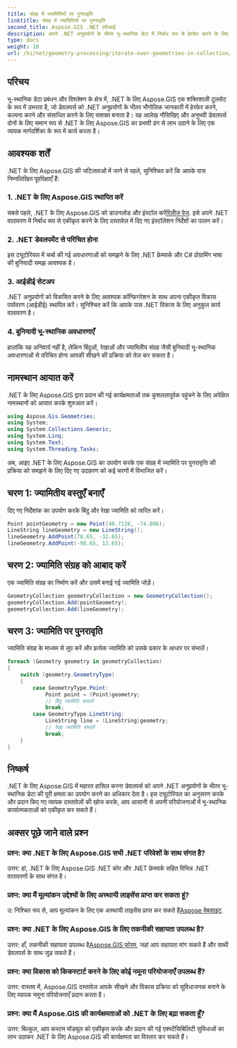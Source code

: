 ```yaml
---
title: संग्रह में ज्यामितियों पर पुनरावृति
linktitle: संग्रह में ज्यामितियों पर पुनरावृति
second_title: Aspose.GIS .NET एपीआई
description: अपने .NET अनुप्रयोगों के भीतर भू-स्थानिक डेटा में निर्बाध रूप से हेरफेर करने के लिए .NET के लिए Aspose.GIS का उपयोग करना सीखें।
type: docs
weight: 10
url: /hi/net/geometry-processing/iterate-over-geometries-in-collection/
---
```

## परिचय
भू-स्थानिक डेटा प्रबंधन और विश्लेषण के क्षेत्र में, .NET के लिए Aspose.GIS एक शक्तिशाली टूलसेट के रूप में उभरता है, जो डेवलपर्स को .NET अनुप्रयोगों के भीतर भौगोलिक जानकारी में हेरफेर करने, कल्पना करने और संसाधित करने के लिए सशक्त बनाता है। यह आलेख नौसिखिए और अनुभवी डेवलपर्स दोनों के लिए समान रूप से .NET के लिए Aspose.GIS का प्रभावी ढंग से लाभ उठाने के लिए एक व्यापक मार्गदर्शिका के रूप में कार्य करता है।
## आवश्यक शर्तें
.NET के लिए Aspose.GIS की जटिलताओं में जाने से पहले, सुनिश्चित करें कि आपके पास निम्नलिखित पूर्वापेक्षाएँ हैं:
### 1. .NET के लिए Aspose.GIS स्थापित करें
 सबसे पहले, .NET के लिए Aspose.GIS को डाउनलोड और इंस्टॉल करें[रिलीज पेज](https://releases.aspose.com/gis/net/). इसे अपने .NET वातावरण में निर्बाध रूप से एकीकृत करने के लिए दस्तावेज़ में दिए गए इंस्टॉलेशन निर्देशों का पालन करें।
### 2. .NET डेवलपमेंट से परिचित होना
इस ट्यूटोरियल में चर्चा की गई अवधारणाओं को समझने के लिए .NET फ्रेमवर्क और C# प्रोग्रामिंग भाषा की बुनियादी समझ आवश्यक है।
### 3. आईडीई सेटअप
.NET अनुप्रयोगों को विकसित करने के लिए आवश्यक कॉन्फ़िगरेशन के साथ अपना एकीकृत विकास पर्यावरण (आईडीई) स्थापित करें। सुनिश्चित करें कि आपके पास .NET विकास के लिए अनुकूल कार्य वातावरण है।
### 4. बुनियादी भू-स्थानिक अवधारणाएँ
हालांकि यह अनिवार्य नहीं है, लेकिन बिंदुओं, रेखाओं और ज्यामितीय संग्रह जैसी बुनियादी भू-स्थानिक अवधारणाओं से परिचित होना आपकी सीखने की प्रक्रिया को तेज़ कर सकता है।

## नामस्थान आयात करें
.NET के लिए Aspose.GIS द्वारा प्रदान की गई कार्यक्षमताओं तक कुशलतापूर्वक पहुंचने के लिए अपेक्षित नामस्थानों को आयात करके शुरुआत करें।

```csharp
using Aspose.Gis.Geometries;
using System;
using System.Collections.Generic;
using System.Linq;
using System.Text;
using System.Threading.Tasks;
```


अब, आइए .NET के लिए Aspose.GIS का उपयोग करके एक संग्रह में ज्यामिति पर पुनरावृत्ति की प्रक्रिया को समझने के लिए दिए गए उदाहरण को कई चरणों में विभाजित करें।
## चरण 1: ज्यामितीय वस्तुएँ बनाएँ
दिए गए निर्देशांक का उपयोग करके बिंदु और रेखा ज्यामिति को त्वरित करें।
```csharp
Point pointGeometry = new Point(40.7128, -74.006);
LineString lineGeometry = new LineString();
lineGeometry.AddPoint(78.65, -32.65);
lineGeometry.AddPoint(-98.65, 12.65);
```
## चरण 2: ज्यामिति संग्रह को आबाद करें
एक ज्यामिति संग्रह का निर्माण करें और उसमें बनाई गई ज्यामिति जोड़ें।
```csharp
GeometryCollection geometryCollection = new GeometryCollection();
geometryCollection.Add(pointGeometry);
geometryCollection.Add(lineGeometry);
```
## चरण 3: ज्यामिति पर पुनरावृति
ज्यामिति संग्रह के माध्यम से लूप करें और प्रत्येक ज्यामिति को उसके प्रकार के आधार पर संभालें।
```csharp
foreach (Geometry geometry in geometryCollection)
{
    switch (geometry.GeometryType)
    {
        case GeometryType.Point:
            Point point = (Point)geometry;
            // बिंदु ज्यामिति संभालें
            break;
        case GeometryType.LineString:
            LineString line = (LineString)geometry;
            // रेखा ज्यामिति संभालें
            break;
    }
}
```

## निष्कर्ष
.NET के लिए Aspose.GIS में महारत हासिल करना डेवलपर्स को अपने .NET अनुप्रयोगों के भीतर भू-स्थानिक डेटा की पूरी क्षमता का उपयोग करने का अधिकार देता है। इस ट्यूटोरियल का अनुसरण करके और प्रदान किए गए व्यापक दस्तावेज़ों की खोज करके, आप आसानी से अपनी परियोजनाओं में भू-स्थानिक कार्यात्मकताओं को एकीकृत कर सकते हैं।
## अक्सर पूछे जाने वाले प्रश्न
### प्रश्न: क्या .NET के लिए Aspose.GIS सभी .NET परिवेशों के साथ संगत है?
उत्तर: हां, .NET के लिए Aspose.GIS .NET कोर और .NET फ्रेमवर्क सहित विभिन्न .NET वातावरणों के साथ संगत है।
### प्रश्न: क्या मैं मूल्यांकन उद्देश्यों के लिए अस्थायी लाइसेंस प्राप्त कर सकता हूं?
 उ: निश्चित रूप से, आप मूल्यांकन के लिए एक अस्थायी लाइसेंस प्राप्त कर सकते हैं[Aspose वेबसाइट](https://purchase.aspose.com/temporary-license/).
### प्रश्न: क्या .NET के लिए Aspose.GIS के लिए तकनीकी सहायता उपलब्ध है?
 उत्तर: हाँ, तकनीकी सहायता उपलब्ध है[Aspose.GIS फोरम](https://forum.aspose.com/c/gis/33), जहां आप सहायता मांग सकते हैं और साथी डेवलपर्स के साथ जुड़ सकते हैं।
### प्रश्न: क्या विकास को किकस्टार्ट करने के लिए कोई नमूना परियोजनाएँ उपलब्ध हैं?
उत्तर: वास्तव में, Aspose.GIS दस्तावेज़ आपके सीखने और विकास प्रक्रिया को सुविधाजनक बनाने के लिए व्यापक नमूना परियोजनाएँ प्रदान करता है।
### प्रश्न: क्या मैं Aspose.GIS की कार्यक्षमताओं को .NET के लिए बढ़ा सकता हूँ?
उत्तर: बिल्कुल, आप कस्टम मॉड्यूल को एकीकृत करके और प्रदान की गई एक्स्टेंसिबिलिटी सुविधाओं का लाभ उठाकर .NET के लिए Aspose.GIS की कार्यक्षमता का विस्तार कर सकते हैं।